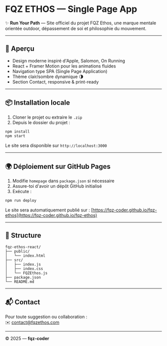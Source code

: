 # FQZ ETHOS — Single Page App

✨ **Run Your Path** — Site officiel du projet FQZ Ethos, une marque mentale orientée outdoor, dépassement de soi et philosophie du mouvement.

---

## 🚀 Aperçu

- Design moderne inspiré d'Apple, Salomon, On Running
- React + Framer Motion pour les animations fluides
- Navigation type SPA (Single Page Application)
- Thème clair/sombre dynamique 🌗
- Section Contact, responsive & print-ready

---

## 📦 Installation locale

1. Cloner le projet ou extraire le `.zip`
2. Depuis le dossier du projet :

```bash
npm install
npm start
```

Le site sera disponible sur `http://localhost:3000`

---

## 🌍 Déploiement sur GitHub Pages

1. Modifie `homepage` dans `package.json` si nécessaire
2. Assure-toi d'avoir un dépôt GitHub initialisé
3. Exécute :

```bash
npm run deploy
```

Le site sera automatiquement publié sur :
[https://fqz-coder.github.io/fqz-ethos](https://fqz-coder.github.io/fqz-ethos)

---

## 📁 Structure

```
fqz-ethos-react/
├── public/
│   └── index.html
├── src/
│   ├── index.js
│   ├── index.css
│   └── FQZEthos.js
├── package.json
└── README.md
```

---

## 📬 Contact

Pour toute suggestion ou collaboration :  
✉️ [contact@fqzethos.com](mailto:contact@fqzethos.com)

---

© 2025 — **fqz-coder**